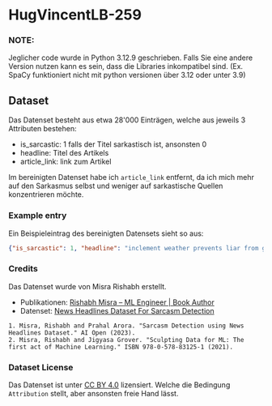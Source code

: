 # HugVincentLB-259
### NOTE:
Jeglicher code wurde in Python 3.12.9 geschrieben.
Falls Sie eine andere Version nutzen kann es sein, dass die Libraries inkompatibel sind. (Ex. SpaCy funktioniert nicht mit python versionen über 3.12 oder unter 3.9)

## Dataset
Das Datenset besteht aus etwa 28'000 Einträgen, welche aus jeweils 3 Attributen bestehen:
- is_sarcastic: 1 falls der Titel sarkastisch ist, ansonsten 0
- headline: Titel des Artikels
- article_link: link zum Artikel

Im bereinigten Datenset habe ich `article_link` entfernt, da ich mich mehr auf den Sarkasmus selbst und weniger auf sarkastische Quellen konzentrieren möchte.

### Example entry
Ein Beispieleintrag des bereinigten Datensets sieht so aus:
```json
{"is_sarcastic": 1, "headline": "inclement weather prevents liar from getting to work"}
```

### Credits
Das Datenset wurde von Misra Rishabh erstellt.
- Publikationen: [Rishabh Misra – ML Engineer | Book Author](https://rishabhmisra.github.io/publications/)
- Datenset: [News Headlines Dataset For Sarcasm Detection](https://www.kaggle.com/datasets/rmisra/news-headlines-dataset-for-sarcasm-detection)

```
1. Misra, Rishabh and Prahal Arora. "Sarcasm Detection using News Headlines Dataset." AI Open (2023).
2. Misra, Rishabh and Jigyasa Grover. "Sculpting Data for ML: The first act of Machine Learning." ISBN 978-0-578-83125-1 (2021).
```
### Dataset License
Das Datenset ist unter [CC BY 4.0](https://creativecommons.org/licenses/by/4.0/) lizensiert.
Welche die Bedingung `Attribution` stellt, aber ansonsten freie Hand lässt.